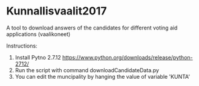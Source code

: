 # Kunnallisvaalit2017
A tool to download answers of the candidates for different voting aid applications (vaalikoneet)

Instructions:
1. Install Pytno 2.7.12 https://www.python.org/downloads/release/python-2712/
2. Run the script with command downloadCandidateData.py
3. You can edit the muncipality by hanging the value of variable 'KUNTA'
